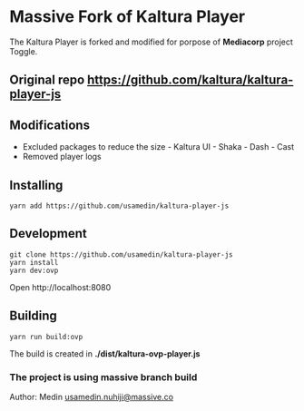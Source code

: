 # Massive Fork of Kaltura Player

The Kaltura Player is forked and modified for porpose of **Mediacorp** project Toggle.

## Original repo https://github.com/kaltura/kaltura-player-js

## Modifications

- Excluded packages to reduce the size - Kaltura UI - Shaka - Dash - Cast
- Removed player logs

## Installing

```
yarn add https://github.com/usamedin/kaltura-player-js
```

## Development

```
git clone https://github.com/usamedin/kaltura-player-js
yarn install
yarn dev:ovp
```

Open http://localhost:8080

## Building

```
yarn run build:ovp
```

The build is created in **./dist/kaltura-ovp-player.js**

### The project is using **massive** branch build

Author: Medin usamedin.nuhiji@massive.co
